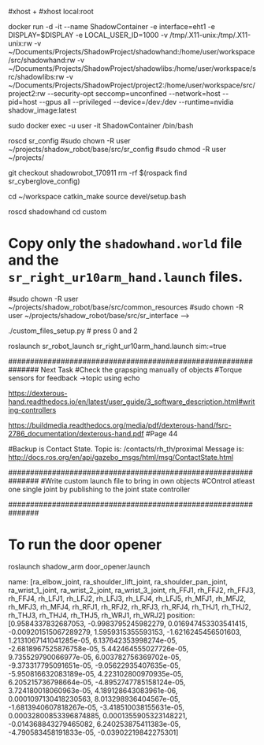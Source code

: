 #xhost +
#xhost local:root

docker run -d -it --name ShadowContainer -e interface=eht1 -e DISPLAY=$DISPLAY -e LOCAL_USER_ID=1000 -v /tmp/.X11-unix:/tmp/.X11-unix:rw -v ~/Documents/Projects/ShadowProject/shadowhand:/home/user/workspace/src/shadowhand:rw -v ~/Documents/Projects/ShadowProject/shadowlibs:/home/user/workspace/src/shadowlibs:rw -v ~/Documents/Projects/ShadowProject/project2:/home/user/workspace/src/project2:rw --security-opt seccomp=unconfined --network=host --pid=host --gpus all --privileged --device=/dev:/dev --runtime=nvidia shadow_image:latest

sudo docker exec -u user -it ShadowContainer /bin/bash

roscd sr_config
#sudo chown -R user ~/projects/shadow_robot/base/src/sr_config
#sudo chmod -R user ~/projects/ 

git checkout shadowrobot_170911
rm -rf $(rospack find sr_cyberglove_config)

cd ~/workspace
catkin_make
source devel/setup.bash


roscd shadowhand
cd custom
# Copy only the `shadowhand.world` file and the `sr_right_ur10arm_hand.launch` files.
#sudo chown -R user ~/projects/shadow_robot/base/src/common_resources
#sudo chown -R user ~/projects/shadow_robot/base/src/sr_interface -->

./custom_files_setup.py # press 0 and 2


roslaunch sr_robot_launch sr_right_ur10arm_hand.launch sim:=true

###############################################################
Next Task
#Check the grapsping manually of objects
#Torque sensors for feedback ->topic using echo

https://dexterous-hand.readthedocs.io/en/latest/user_guide/3_software_description.html#writing-controllers 

https://buildmedia.readthedocs.org/media/pdf/dexterous-hand/fsrc-2786_documentation/dexterous-hand.pdf
#Page 44



#Backup is Contact State. 
Topic is: /contacts/rh_th/proximal
Message is: http://docs.ros.org/en/api/gazebo_msgs/html/msg/ContactState.html

###############################################################
#Write custom launch file to bring in own objects
#COntrol atleast one single joint by publishing to the joint state controller   

###############################################################
# To run the door opener
roslaunch shadow_arm door_opener.launch

name: [ra_elbow_joint, ra_shoulder_lift_joint, ra_shoulder_pan_joint, ra_wrist_1_joint,
  ra_wrist_2_joint, ra_wrist_3_joint, rh_FFJ1, rh_FFJ2, rh_FFJ3, rh_FFJ4, rh_LFJ1,
  rh_LFJ2, rh_LFJ3, rh_LFJ4, rh_LFJ5, rh_MFJ1, rh_MFJ2, rh_MFJ3, rh_MFJ4, rh_RFJ1,
  rh_RFJ2, rh_RFJ3, rh_RFJ4, rh_THJ1, rh_THJ2, rh_THJ3, rh_THJ4, rh_THJ5, rh_WRJ1,
  rh_WRJ2]
position: [0.9584337832687053, -0.9983795245982279, 0.016947453303541415, -0.009201515067289279, 1.5959315355593153, -1.6216245456501603, 1.2131067141041285e-05, 6.137642353998274e-05, -2.6818967525876758e-05, 5.442464555027726e-05, 9.735529790066977e-05, 6.003782756369702e-05, -9.373317795091651e-05, -9.05622935407635e-05, -5.950816632083189e-05, 4.223102800970935e-05, 6.205215736798664e-05, -4.8952747785158124e-05, 3.724180018060963e-05, 4.189128643083961e-06, 0.0001097130418230563, 8.013298936404567e-05, -1.6813940607818267e-05, -3.418510038155631e-05, 0.00032800853396874885, 0.0001355905323148221, -0.014368843279465082, 6.240253875411383e-05, -4.790583458191833e-05, -0.03902219842275301]
